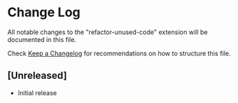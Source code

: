 # Change Log

All notable changes to the "refactor-unused-code" extension will be documented in this file.

Check [Keep a Changelog](http://keepachangelog.com/) for recommendations on how to structure this file.

## [Unreleased]

- Initial release